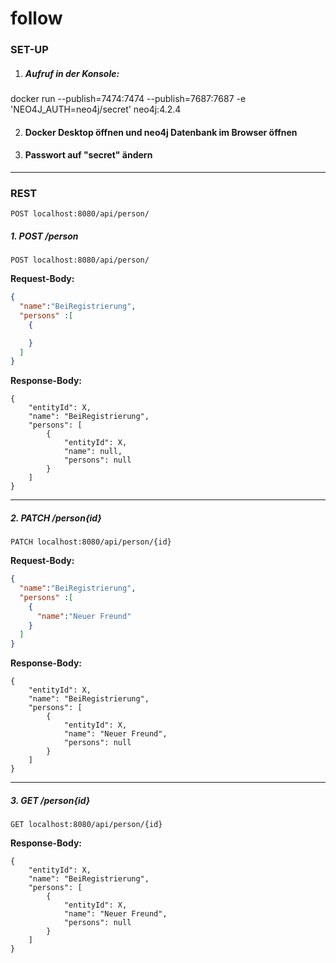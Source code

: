 # follow

### SET-UP

1) ##### Aufruf in der Konsole:

docker run --publish=7474:7474 --publish=7687:7687 -e 'NEO4J_AUTH=neo4j/secret' neo4j:4.2.4

2) #### Docker Desktop öffnen und neo4j Datenbank im Browser öffnen

3) #### Passwort auf "secret" ändern

---

### REST

`POST localhost:8080/api/person/`


##### 1. POST /person

`POST localhost:8080/api/person/`

**Request-Body:**
````json
{
  "name":"BeiRegistrierung",
  "persons" :[
    {

    }
  ]
}
````

**Response-Body:**
```
{
    "entityId": X,
    "name": "BeiRegistrierung",
    "persons": [
        {
            "entityId": X,
            "name": null,
            "persons": null
        }
    ]
}
```

---

##### 2. PATCH /person{id}

`PATCH localhost:8080/api/person/{id}`

**Request-Body:**
````json
{
  "name":"BeiRegistrierung",
  "persons" :[
    {
      "name":"Neuer Freund"
    }
  ]
}
````

**Response-Body:**
```
{
    "entityId": X,
    "name": "BeiRegistrierung",
    "persons": [
        {
            "entityId": X,
            "name": "Neuer Freund",
            "persons": null
        }
    ]
}
```

---

##### 3. GET /person{id}

`GET localhost:8080/api/person/{id}`



**Response-Body:**
```
{
    "entityId": X,
    "name": "BeiRegistrierung",
    "persons": [
        {
            "entityId": X,
            "name": "Neuer Freund",
            "persons": null
        }
    ]
}
```